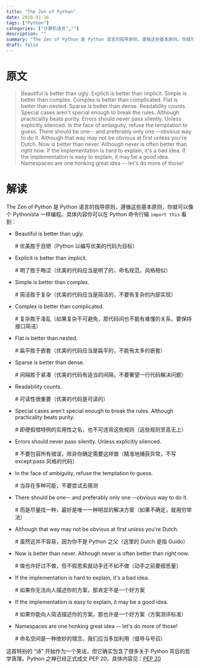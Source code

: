 ```yaml
---
title: "The Zen of Python"
date: 2020-01-16
tags: ["Python"]
categories: ["计算机语言",""]
description: ""
summary: "The Zen of Python 是 Python 语言的指导原则，遵循这些基本原则，你就可以像个 Pythonista 一样编程。"
draft: false
---
```




# 原文

> Beautiful is better than ugly.
> Explicit is better than implicit.
> Simple is better than complex.
> Complex is better than complicated.
> Flat is better than nested.
> Sparse is better than dense.
> Readability counts.
> Special cases aren't special enough to break the rules.
> Although practicality beats purity.
> Errors should never pass silently.
> Unless explicitly silenced.
> In the face of ambiguity, refuse the temptation to guess.
> There should be one-- and preferably only one --obvious way to do it.
> Although that way may not be obvious at first unless you're Dutch.
> Now is better than never.
> Although never is often better than *right* now.
> If the implementation is hard to explain, it's a bad idea.
> If the implementation is easy to explain, it may be a good idea.
> Namespaces are one honking great idea -- let's do more of those!

# 解读

The Zen of Python 是 Python 语言的指导原则，遵循这些基本原则，你就可以像个 Pythonista 一样编程。具体内容你可以在 Python 命令行输 `import this` 看到：

- Beautiful is better than ugly.

  \# 优美胜于丑陋（Python 以编写优美的代码为目标）

- Explicit is better than implicit.

  \# 明了胜于晦涩（优美的代码应当是明了的，命名规范，风格相似）

- Simple is better than complex.

  \# 简洁胜于复杂（优美的代码应当是简洁的，不要有复杂的内部实现）

- Complex is better than complicated.

  \# 复杂胜于凌乱（如果复杂不可避免，那代码间也不能有难懂的关系，要保持接口简洁）

- Flat is better than nested.

  \# 扁平胜于嵌套（优美的代码应当是扁平的，不能有太多的嵌套）

- Sparse is better than dense.

  \# 间隔胜于紧凑（优美的代码有适当的间隔，不要奢望一行代码解决问题）

- Readability counts.

  \# 可读性很重要（优美的代码是可读的）

- Special cases aren't special enough to break the rules.
  Although practicality beats purity.

  \# 即便假借特例的实用性之名，也不可违背这些规则（这些规则至高无上）

- Errors should never pass silently.
  Unless explicitly silenced.

  \# 不要包容所有错误，除非你确定需要这样做（精准地捕获异常，不写 except:pass 风格的代码）

- In the face of ambiguity, refuse the temptation to guess.

  \# 当存在多种可能，不要尝试去猜测

- There should be one-- and preferably only one --obvious way to do it.

  \# 而是尽量找一种，最好是唯一一种明显的解决方案（如果不确定，就用穷举法）

- Although that way may not be obvious at first unless you're Dutch.

  \# 虽然这并不容易，因为你不是 Python 之父（这里的 Dutch 是指 Guido）

- Now is better than never.
  Although never is often better than *right* now.

  \# 做也许好过不做，但不假思索就动手还不如不做（动手之前要细思量）

- If the implementation is hard to explain, it's a bad idea.

  \# 如果你无法向人描述你的方案，那肯定不是一个好方案

- If the implementation is easy to explain, it may be a good idea.

  \# 如果你能向人简洁描述你的方案，那也许是一个好方案（方案测评标准）

- Namespaces are one honking great idea -- let's do more of those!

  \# 命名空间是一种绝妙的理念，我们应当多加利用（倡导与号召）

这首特别的 “诗” 开始作为一个笑话，但它确实包含了很多关于 Python 背后的哲学真理。Python 之禅已经正式成文 PEP 20，具体内容见：[PEP 20](https://www.python.org/dev/peps/pep-0020/)